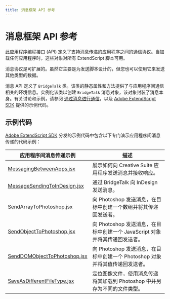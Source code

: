 ```yaml
---
title: 消息框架 API 参考
---
```

# 消息框架 API 参考

此应用程序编程接口 (API) 定义了支持消息传递的应用程序之间的通信协议。当加载任何应用程序时，这些对象对所有 ExtendScript 脚本可用。

消息协议是可扩展的。虽然它主要是为发送脚本设计的，但您也可以使用它来发送其他类型的数据。

消息 API 定义了 `BridgeTalk` 类。该类的静态属性和方法提供了与应用程序间通信相关的环境信息。实例化该类以创建 `BridgeTalk` 消息对象，该对象封装了消息本身。有关讨论和示例，请参阅 [通过消息进行通信](../communicating-through-messages)，以及 [Adobe ExtendScript SDK](https://github.com/Adobe-CEP/CEP-Resources/tree/master/ExtendScript-Toolkit) 提供的示例代码。

## 示例代码

[Adobe ExtendScript SDK](https://github.com/Adobe-CEP/CEP-Resources/tree/master/ExtendScript-Toolkit) 分发的示例代码中包含以下专门演示应用程序间消息传递的代码示例：

|    应用程序间消息传递示例    |    描述    |
| -------------------------------------------------------------------------------------------------------------------------------------------- | --------------------------------------------------------------------------------------------------------------------- |
| [MessagingBetweenApps.jsx](https://github.com/Adobe-CEP/CEP-Resources/blob/master/ExtendScript-Toolkit/Samples/javascript/MessagingBetweenApps.jsx)      | 展示如何向 Creative Suite 应用程序发送消息并接收响应。     |
| [MessageSendingToInDesign.jsx](https://github.com/Adobe-CEP/CEP-Resources/blob/master/ExtendScript-Toolkit/Samples/javascript/MessageSendingToInDesign.jsx) | 通过 BridgeTalk 向 InDesign 发送消息。        |
| SendArrayToPhotoshop.jsx         | 向 Photoshop 发送消息，在目标中创建一个数组并将其传递回发送者。      |
| [SendObjectToPhotoshop.jsx](https://github.com/Adobe-CEP/CEP-Resources/blob/master/ExtendScript-Toolkit/Samples/javascript/SendObjectToPhotoshop.jsx)    | 向 Photoshop 发送消息，在目标中创建一个 JavaScript 对象并将其传递回发送者。      |
| [SendDOMObjectToPhotoshop.jsx](https://github.com/Adobe-CEP/CEP-Resources/blob/master/ExtendScript-Toolkit/Samples/javascript/SnpSendDOMObject.jsx)      | 向 Photoshop 发送消息，在目标中创建一个 Photoshop 对象并将其值传递回发送者。 |
| [SaveAsDifferentFileType.jsx](https://github.com/Adobe-CEP/CEP-Resources/blob/master/ExtendScript-Toolkit/Samples/javascript/SaveAsDifferentFileType.jsx)   | 定位图像文件，使用消息传递将其加载到 Photoshop 中并另存为不同的文件类型。     |
